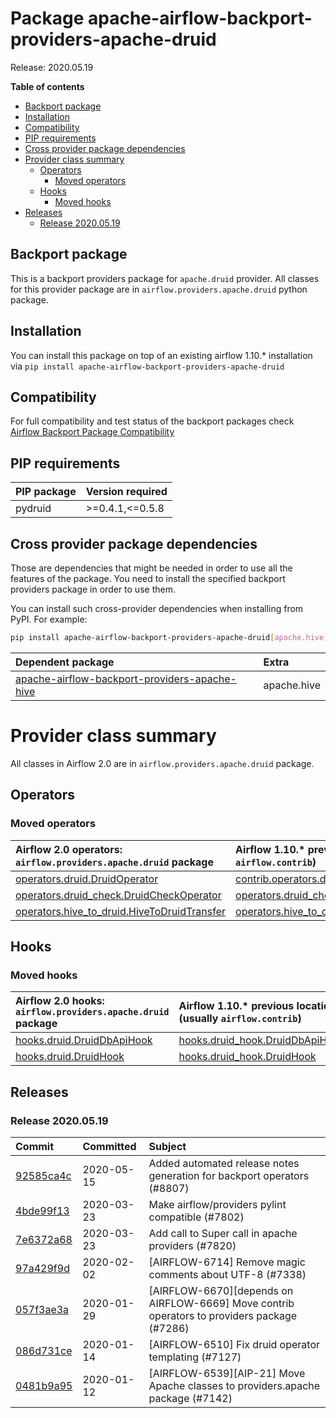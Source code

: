 <!--
 Licensed to the Apache Software Foundation (ASF) under one
 or more contributor license agreements.  See the NOTICE file
 distributed with this work for additional information
 regarding copyright ownership.  The ASF licenses this file
 to you under the Apache License, Version 2.0 (the
 "License"); you may not use this file except in compliance
 with the License.  You may obtain a copy of the License at

   http://www.apache.org/licenses/LICENSE-2.0

 Unless required by applicable law or agreed to in writing,
 software distributed under the License is distributed on an
 "AS IS" BASIS, WITHOUT WARRANTIES OR CONDITIONS OF ANY
 KIND, either express or implied.  See the License for the
 specific language governing permissions and limitations
 under the License.
 -->


# Package apache-airflow-backport-providers-apache-druid

Release: 2020.05.19

**Table of contents**

- [Backport package](#backport-package)
- [Installation](#installation)
- [Compatibility](#compatibility)
- [PIP requirements](#pip-requirements)
- [Cross provider package dependencies](#cross-provider-package-dependencies)
- [Provider class summary](#provider-class-summary)
    - [Operators](#operators)
        - [Moved operators](#moved-operators)
    - [Hooks](#hooks)
        - [Moved hooks](#moved-hooks)
- [Releases](#releases)
    - [Release 2020.05.19](#release-20200519)

## Backport package

This is a backport providers package for `apache.druid` provider. All classes for this provider package
are in `airflow.providers.apache.druid` python package.

## Installation

You can install this package on top of an existing airflow 1.10.* installation via
`pip install apache-airflow-backport-providers-apache-druid`

## Compatibility

For full compatibility and test status of the backport packages check
[Airflow Backport Package Compatibility](https://cwiki.apache.org/confluence/display/AIRFLOW/Backported+providers+packages+for+Airflow+1.10.*+series)

## PIP requirements

| PIP package   | Version required   |
|:--------------|:-------------------|
| pydruid       | &gt;=0.4.1,&lt;=0.5.8    |

## Cross provider package dependencies

Those are dependencies that might be needed in order to use all the features of the package.
You need to install the specified backport providers package in order to use them.

You can install such cross-provider dependencies when installing from PyPI. For example:

```bash
pip install apache-airflow-backport-providers-apache-druid[apache.hive]
```

| Dependent package                                                                                                            | Extra       |
|:-----------------------------------------------------------------------------------------------------------------------------|:------------|
| [apache-airflow-backport-providers-apache-hive](https://github.com/apache/airflow/tree/master/airflow/providers/apache/hive) | apache.hive |

# Provider class summary

All classes in Airflow 2.0 are in `airflow.providers.apache.druid` package.


## Operators




### Moved operators

| Airflow 2.0 operators: `airflow.providers.apache.druid` package                                                                                        | Airflow 1.10.* previous location (usually `airflow.contrib`)                                                                                       |
|:-------------------------------------------------------------------------------------------------------------------------------------------------------|:---------------------------------------------------------------------------------------------------------------------------------------------------|
| [operators.druid.DruidOperator](https://github.com/apache/airflow/blob/master/airflow/providers/apache/druid/operators/druid.py)                       | [contrib.operators.druid_operator.DruidOperator](https://github.com/apache/airflow/blob/v1-10-stable/airflow/contrib/operators/druid_operator.py)  |
| [operators.druid_check.DruidCheckOperator](https://github.com/apache/airflow/blob/master/airflow/providers/apache/druid/operators/druid_check.py)      | [operators.druid_check_operator.DruidCheckOperator](https://github.com/apache/airflow/blob/v1-10-stable/airflow/operators/druid_check_operator.py) |
| [operators.hive_to_druid.HiveToDruidTransfer](https://github.com/apache/airflow/blob/master/airflow/providers/apache/druid/operators/hive_to_druid.py) | [operators.hive_to_druid.HiveToDruidTransfer](https://github.com/apache/airflow/blob/v1-10-stable/airflow/operators/hive_to_druid.py)              |





## Hooks



### Moved hooks

| Airflow 2.0 hooks: `airflow.providers.apache.druid` package                                                               | Airflow 1.10.* previous location (usually `airflow.contrib`)                                                       |
|:--------------------------------------------------------------------------------------------------------------------------|:-------------------------------------------------------------------------------------------------------------------|
| [hooks.druid.DruidDbApiHook](https://github.com/apache/airflow/blob/master/airflow/providers/apache/druid/hooks/druid.py) | [hooks.druid_hook.DruidDbApiHook](https://github.com/apache/airflow/blob/v1-10-stable/airflow/hooks/druid_hook.py) |
| [hooks.druid.DruidHook](https://github.com/apache/airflow/blob/master/airflow/providers/apache/druid/hooks/druid.py)      | [hooks.druid_hook.DruidHook](https://github.com/apache/airflow/blob/v1-10-stable/airflow/hooks/druid_hook.py)      |






## Releases

### Release 2020.05.19

| Commit                                                                                         | Committed   | Subject                                                                                     |
|:-----------------------------------------------------------------------------------------------|:------------|:--------------------------------------------------------------------------------------------|
| [92585ca4c](https://github.com/apache/airflow/commit/92585ca4cb375ac879f4ab331b3a063106eb7b92) | 2020-05-15  | Added automated release notes generation for backport operators (#8807)                     |
| [4bde99f13](https://github.com/apache/airflow/commit/4bde99f1323d72f6c84c1548079d5e98fc0a2a9a) | 2020-03-23  | Make airflow/providers pylint compatible (#7802)                                            |
| [7e6372a68](https://github.com/apache/airflow/commit/7e6372a681a2a543f4710b083219aeb53b074388) | 2020-03-23  | Add call to Super call in apache providers (#7820)                                          |
| [97a429f9d](https://github.com/apache/airflow/commit/97a429f9d0cf740c5698060ad55f11e93cb57b55) | 2020-02-02  | [AIRFLOW-6714] Remove magic comments about UTF-8 (#7338)                                    |
| [057f3ae3a](https://github.com/apache/airflow/commit/057f3ae3a4afedf6d462ecf58b01dd6304d3e135) | 2020-01-29  | [AIRFLOW-6670][depends on AIRFLOW-6669] Move contrib operators to providers package (#7286) |
| [086d731ce](https://github.com/apache/airflow/commit/086d731ce0066b3037d96df2a05cea1101ed3c17) | 2020-01-14  | [AIRFLOW-6510] Fix druid operator templating (#7127)                                        |
| [0481b9a95](https://github.com/apache/airflow/commit/0481b9a95786a62de4776a735ae80e746583ef2b) | 2020-01-12  | [AIRFLOW-6539][AIP-21] Move Apache classes to providers.apache package (#7142)              |
